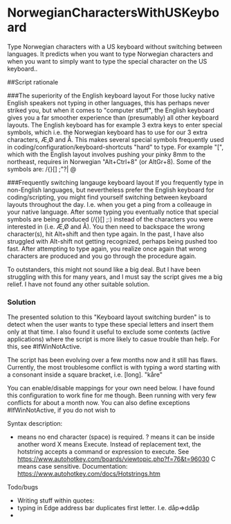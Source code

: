 # NorwegianCharactersWithUSKeyboard
Type Norwegian characters with a US keyboard without switching between languages. It predicts when you want to type Norwegian characters and when you want to simply want to type the special character on the US keyboard..

##Script rationale

###The superiority of the English keyboard layout
For those lucky native English speakers not typing in other languages, this has perhaps never striked you, but when it comes to "computer stuff", the English keyboard gives you a far smoother experience than (presumably) all other keyboard layouts. The English keyboard has for example 3 extra keys to enter special symbols, which i.e. the Norwegian keyboard has to use for our 3 extra characters, Æ,Ø and Å. This makes several special symbols frequently used in coding/configuration/keyboard-shortcuts "hard" to type. For example "[", which with the English layout involves pushing your pinky 8mm to the northeast, requires in Norwegian "Alt+Ctrl+8" (or AltGr+8). Some of the symbols are:
	/\{}[] ;"?| @

###Frequently switching langauge keyboard layout
If you frequently type in non-English languages, but nevertheless prefer the English keyboard for coding/scripting, you might find yourself switching between keyboard layouts throughout the day. I.e. when you get a ping from a colleauge in your native language. After some typing you eventually notice that special symbols are being produced (/\{}[] ;:) instead of the characters you were interested in (i.e. Æ,Ø and Å). You then need to backspace the wrong character(s), hit Alt+shift and then type again. In the past, I have also struggled with Alt-shift not getting recognized, perhaps being pushed too fast. After attempting to type again, you realize once again that wrong characters are produced and you go through the procedure again.

To outstanders, this might not sound like a big deal. But I have been struggling with this for many years, and I must say the script gives me a big relief. I have not found any other suitable solution.

### Solution 
The presented solution to this "Keyboard layout switching burden" is to detect when the user wants to type these special letters and insert them only at that time. I also found it useful to exclude some contexts (active applications) where the script is more likely to casue trouble than help. For this, see #IfWinNotActive.

The script has been evolving over a few months now and it still has flaws. Currently, the most troublesome conflict is with typing a word starting with a consonant inside a square bracket, i.e. [long]. 
"kåre"

You can enable/disable mappings for your own need below. I have found this configuration to work fine for me though. Been running with very few conflicts for about a month now. You can also define exceptions #IfWinNotActive, if you do not wish to 

Syntax description:
* means no end character (space) is required. 
? means it can be inside another word
X means Execute. Instead of replacement text, the hotstring accepts a command or expression to execute. See https://www.autohotkey.com/boards/viewtopic.php?f=76&t=96030
C means case sensitive.
Documentation: https://www.autohotkey.com/docs/Hotstrings.htm

Todo/bugs
- Writing stuff within quotes:
- typing in Edge address bar duplicates first letter. I.e. dåp=>ddåp
- 
